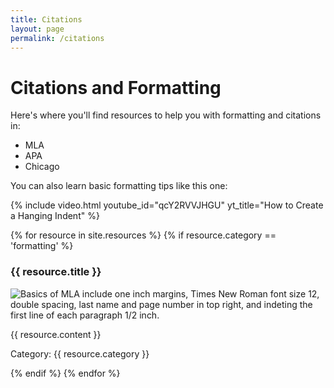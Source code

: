 ```yaml
---
title: Citations
layout: page
permalink: /citations
---
```

# Citations and Formatting 

Here's where you'll find resources to help you with formatting and citations in: 

- MLA 
- APA 
- Chicago 

You can also learn basic formatting tips like this one: 

{% include video.html youtube_id="qcY2RVVJHGU" yt_title="How to Create a Hanging Indent" %}

{% for resource in site.resources %}
{% if resource.category == 'formatting' %}
<h3>{{ resource.title }}</h3>
<p><img src="{{ resource.image }}" alt="Basics of MLA include one inch margins, 
Times New Roman font size 12, double spacing, last name and page number in top right, and indeting 
the first line of each paragraph 1/2 inch."/></p>
<p>{{ resource.content }}</p>
<p>Category: {{ resource.category }}</p>
{% endif %}
{% endfor %}
